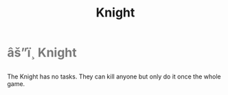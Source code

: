 ﻿---
lang: en-US
title: Knight
prev: Judge
next: NiceGuesser
---
# <font color="#7a7a7a">âš”ï¸ <b>Knight</b></font> <Badge text="Killing" type="tip" vertical="middle"/>

The Knight has no tasks. They can kill anyone but only do it once the whole game.